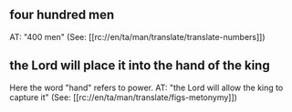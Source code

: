 ## four hundred men ##

AT: "400 men" (See: [[rc://en/ta/man/translate/translate-numbers]])

## the Lord will place it into the hand of the king ##

Here the word "hand" refers to power. AT: "the Lord will allow the king to capture it" (See: [[rc://en/ta/man/translate/figs-metonymy]])